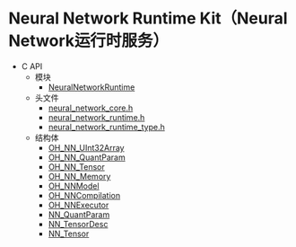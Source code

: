 # Neural Network Runtime Kit（Neural Network运行时服务）

- C API<!--neural-network-runtime-c-->
  - 模块<!--neural-network-runtime-module-->
    - [NeuralNetworkRuntime](capi-neuralnetworkruntime.md)
  - 头文件<!--neural-network-runtime-headerfile-->
    - [neural_network_core.h](capi-neural-network-core-h.md)
    - [neural_network_runtime.h](capi-neural-network-runtime-h.md)
    - [neural_network_runtime_type.h](capi-neural-network-runtime-type-h.md)
  - 结构体<!--neural-network-runtime-struct-->
    - [OH_NN_UInt32Array](capi-neuralnetworkruntime-oh-nn-uint32array.md)
    - [OH_NN_QuantParam](capi-neuralnetworkruntime-oh-nn-quantparam.md)
    - [OH_NN_Tensor](capi-neuralnetworkruntime-oh-nn-tensor.md)
    - [OH_NN_Memory](capi-neuralnetworkruntime-oh-nn-memory.md)
    - [OH_NNModel](capi-neuralnetworkruntime-oh-nnmodel.md)
    - [OH_NNCompilation](capi-neuralnetworkruntime-oh-nncompilation.md)
    - [OH_NNExecutor](capi-neuralnetworkruntime-oh-nnexecutor.md)
    - [NN_QuantParam](capi-neuralnetworkruntime-nn-quantparam.md)
    - [NN_TensorDesc](capi-neuralnetworkruntime-nn-tensordesc.md)
    - [NN_Tensor](capi-neuralnetworkruntime-nn-tensor.md)
